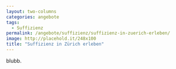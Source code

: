 ```yaml
---
layout: two-columns
categories: angebote
tags:
  - Suffizienz
permalink: /angebote/suffizienz/suffizienz-in-zuerich-erleben/
image: http://placehold.it/248x100
title: "Suffizienz in Zürich erleben"
---
```


blubb.